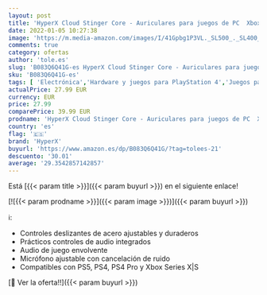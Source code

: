 ```yaml
---
layout: post
title: 'HyperX Cloud Stinger Core - Auriculares para juegos de PC  Xbox One  PlayStation 4 y Nintendo Switch  con cable y micrófono  ligeros con diseño para su colocación sobre la oreja  Negro'
date: 2022-01-05 10:27:38
image: 'https://m.media-amazon.com/images/I/41Gpbg1P3VL._SL500_._SL400_.jpg'
comments: true
category: ofertas
author: 'tole.es'
slug: 'B083Q6Q41G-es HyperX Cloud Stinger Core - Auriculares para juegos de PC...'
sku: 'B083Q6Q41G-es'
tags: [ 'Electrónica','Hardware y juegos para PlayStation 4','Juegos para PlayStation 4','Videojuegos','hyperx','nintendo','playstation','xbox', ]
actualPrice: 27.99 EUR
currency: EUR
price: 27.99
comparePrice: 39.99 EUR
prodname: 'HyperX Cloud Stinger Core - Auriculares para juegos de PC  Xbox One  PlayStation 4 y Nintendo Switch  con cable y micrófono  ligeros con diseño para su colocación sobre la oreja  Negro'
country: 'es'
flag: '🇪🇸'
brand: 'HyperX'
buyurl: 'https://www.amazon.es/dp/B083Q6Q41G/?tag=tolees-21'
descuento: '30.01'
average: '29.3542857142857'
---
```


Está [{{< param title >}}]({{< param buyurl >}}) en el siguiente enlace!

[![{{< param prodname >}}]({{< param image >}})]({{< param buyurl >}})

ℹ️:

- Controles deslizantes de acero ajustables y duraderos
- Prácticos controles de audio integrados
- Audio de juego envolvente
- Micrófono ajustable con cancelación de ruido
- Compatibles con PS5, PS4, PS4 Pro y Xbox Series X|S

[🛒 Ver la oferta!!]({{< param buyurl >}})
